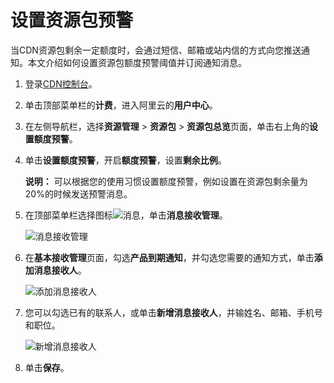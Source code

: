 # 设置资源包预警

当CDN资源包剩余一定额度时，会通过短信、邮箱或站内信的方式向您推送通知。本文介绍如何设置资源包额度预警阈值并订阅通知消息。

1.  登录[CDN控制台](https://cdn.console.aliyun.com)。

2.  单击顶部菜单栏的**计费**，进入阿里云的**用户中心**。

3.  在左侧导航栏，选择**资源管理** \> **资源包** \> **资源包总览**页面，单击右上角的**设置额度预警**。

4.  单击**设置额度预警**，开启**额度预警**，设置**剩余比例**。

    **说明：** 可以根据您的使用习惯设置额度预警，例如设置在资源包剩余量为20%的时候发送预警消息。

5.  在顶部菜单栏选择图标![消息](https://static-aliyun-doc.oss-accelerate.aliyuncs.com/assets/img/zh-CN/6130249161/p268330.png)，单击**消息接收管理**。

    ![消息接收管理](https://static-aliyun-doc.oss-accelerate.aliyuncs.com/assets/img/zh-CN/5152915161/p246563.png)

6.  在**基本接收管理**页面，勾选**产品到期通知**，并勾选您需要的通知方式，单击**添加消息接收人**。

    ![添加消息接收人](https://static-aliyun-doc.oss-accelerate.aliyuncs.com/assets/img/zh-CN/5152915161/p246564.png)

7.  您可以勾选已有的联系人，或单击**新增消息接收人**，并输姓名、邮箱、手机号和职位。

    ![新增消息接收人](https://static-aliyun-doc.oss-accelerate.aliyuncs.com/assets/img/zh-CN/5152915161/p246565.png)

8.  单击**保存**。


